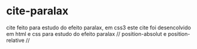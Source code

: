 # cite-paralax
cite feito para estudo do efeito paralax, em css3 
este cite foi desencolvido em html e css para estudo 
do efeito paralax // position-absolut e position-relative //
